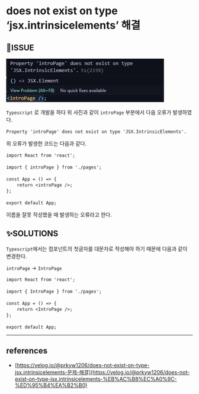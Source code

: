 # does not exist on type ‘jsx.intrinsicelements’ 해결

## 🐛ISSUE

![picture](./images/Trouble%20Shooting/does%20not%20exist%20on%20type%20'jsx.intrinsicelements'/picture1.png)

`Typescript` 로 개발을 하다 위 사진과 같이 `introPage` 부분에서 다음 오류가 발생하였다.

```
Property 'introPage' does not exist on type 'JSX.IntrinsicElements'.
```

위 오류가 발생한 코드는 다음과 같다.

```tsx
import React from 'react';

import { introPage } from './pages';

const App = () => {
    return <introPage />;
};

export default App;
```

이름을 잘못 작성했을 때 발생하는 오류라고 한다.

## ✨SOLUTIONS

`Typescript`에서는 컴포넌트의 첫글자를 대문자로 작성해야 하기 때문에 다음과 같이 변경한다.

`introPage` → `IntroPage`

```tsx
import React from 'react';

import { IntroPage } from './pages';

const App = () => {
    return <IntroPage />;
};

export default App;

```

---

## references

- [https://velog.io/@prkyw1206/does-not-exist-on-type-jsx.intrinsicelements-문제-해결](https://velog.io/@prkyw1206/does-not-exist-on-type-jsx.intrinsicelements-%EB%AC%B8%EC%A0%9C-%ED%95%B4%EA%B2%B0)